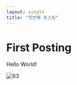 ```yaml
---
layout: single
title: "첫번째 포스팅"
---
```


# First Posting

Hello World!

![63](C:\Users\2joon\2joonh2.github.io\images\2022-02-09-first-posting\63.jpg)